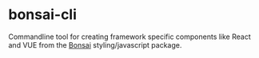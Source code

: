 # bonsai-cli
Commandline tool for creating framework specific components like React and VUE from the [Bonsai](https://www.npmjs.com/package/@ithaka/bonsai) styling/javascript package.
